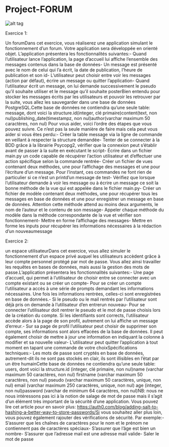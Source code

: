 # Project-FORUM
![alt tag](https://kinsta.com/fr/wp-content/uploads/sites/4/2018/03/plugin-asgaros-forum.jpg)

Exercice 1: 

Un forumDans cet exercice, vous réaliserez une application simulant le fonctionnement d’un forum. Votre application sera développée en orienté objet. L’application présentera les fonctionnalités suivantes:- Quand l’utilisateur lance l’application, la page d’accueil lui affiche l’ensemble des messages contenus dans la base de données- Un message est présenté avec le nom de celui qui l’a écrit, la date de publication, l’heure de publication et son id- L’utilisateur peut choisir entre voir les messages (action par défaut), écrire un message ou quitter l’application- Quand l’utilisateur écrit un message, on lui demande successivement le pseudo qu’il souhaite utiliser et le message qu’il souhaite posterBien entendu pour stocker les messages écrits par les utilisateurs et pouvoir les retrouver par la suite, vous allez les sauvegarder dans une base de données PostgreSQL.Cette base de données ne contiendra qu’une seule table: message, dont voici la structure.id(integer, clé primaire)content(text, non nul)publishing_date(timestampz, non nul)author(varchar maximum 50 caractères, non nul) Pour vous aider, voici l’ordre des étapes que vous pouvez suivre. Ce n’est pas la seule manière de faire mais cela peut vous aider si vous êtes perdu:- Créer la table message via la ligne de commande en veillant à respecter la structure demandée- Tenter de se connecter à la BDD grâce à la librairie Psycopg2, vérifier que la connexion peut s’établir avant de passer à la suite en exécutant le script- Écrire dans un fichier main.py un code capable de récupérer l’action utilisateur et d’effectuer une action spécifique selon la commande rentrée- Créer un fichier de vues contenant deux méthodes, une pour l’affichage des messages et une pour l’écriture d’un message. Pour l’instant, ces commandes ne font rien de particulier si ce n’est un printd’un message de test- Vérifiez que lorsque l’utilisateur demande à voir les message ou à écrire un message ce soit la bonne méthode de la vue qui est appelée dans le fichier main.py- Créer un fichier de modèle contenant deux méthodes, une pour récupérer tous les messages en base de données et une pour enregistrer un message en base de données. Attention cette méthode attend au moins deux arguments, le nom de l’auteur et le contenu de son message- Appeler chaque méthode du modèle dans la méthode correspondante de la vue et vérifier son fonctionnement- Mettre en forme l’affichage des messages- Mettre en forme les inputs pour récupérer les informations nécessaires à la rédaction d’un nouveaumessage

Exercice 2: 

un espace utilisateurDans cet exercice, vous allez simuler le fonctionnement d’un espace privé auquel les utilisateurs accèdent grâce à leur compte personnel protégé par mot de passe. Vous allez ainsi travailler les requêtes en bases de données, mais aussi la gestion des mots de passe.L’application présentera les fonctionnalités suivantes:- Une page d’accueil, qui permet à l’utilisateur de choisir entre se connecter avec un compte existant ou se créer un compte- Pour se créer un compte l’utilisateur a accès à une série de prompts demandant les informations nécessaires. Une fois les informations rentrées, celles-ci sont enregistrées en base de données.- Si le pseudo ou le mail rentrés par l’utilisateur sont déjà pris on demande à l’utilisateur d’en entrerun nouveau- Pour se connecter l’utilisateur doit rentrer le pseudo et le mot de passe choisis lors de la création du compte. Si les identifiants sont corrects, l’utilisateur accède alors à la page de son profil, autrement on lui affiche un message d’erreur.- Sur sa page de profil l’utilisateur peut choisir de supprimer son compte, ses informations sont alors effacées de la base de données. Il peut également choisir de mettre à jour une information en indiquant la colonne à modifier et sa nouvelle valeur- L’utilisateur peut quitter l’application à tout moment en tapant une commande de votre choixSpécifications techniques:- Les mots de passe sont cryptés en base de données, autrement-dit ils ne sont pas stockés en clair, ils sont illisibles en l’état par un être humainCette base de données ne contiendra qu’une seule table: users, dont voici la structure.id (integer, clé primaire, non nul)name (varchar maximum 50 caractères, non nul) firstname (varchar maximum 50 caractères, non nul) pseudo (varchar maximum 50 caractères, unique, non nul) email (varchar maximum 250 caractères, unique, non nul) age (integer, non nul)password (varchar de minimum 64 caractères, non nul)NB: nous ne nous intéressons pas ici à la notion de salage de mot de passe mais il s’agit d’un élément très important de la sécurité d’une application. Vous pouvez lire cet article pour en savoir plus: https://auth0.com/blog/adding-salt-to-hashing-a-better-way-to-store-passwords/Si vous souhaitez aller plus loin, vous pouvez également rajouter des vérifications de sécurité. Par exemple:- S’assurer que les chaînes de caractères pour le nom et le prénom ne contiennent pas de caractères spéciaux- S’assurer que l’âge est bien un nombre- S’assurer que l’adresse mail est une adresse mail valide- Saler le mot de passe
